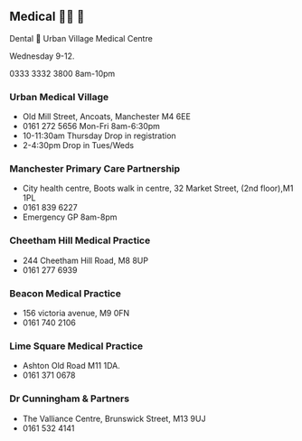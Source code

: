 ## Medical 🥼💉 🦷

Dental 🦷 
Urban Village Medical Centre

Wednesday 9-12.   

0333 3332 3800 8am-10pm


### Urban Medical Village
- Old Mill Street, Ancoats, Manchester M4 6EE
- 0161 272 5656 Mon-Fri 8am-6:30pm
- 10-11:30am Thursday Drop in registration 
- 2-4:30pm Drop in Tues/Weds 

### Manchester Primary Care Partnership
- City health centre, Boots walk in centre, 32 Market Street, (2nd floor),M1 1PL
- 0161 839 6227
- Emergency GP 8am-8pm


### Cheetham Hill Medical Practice
- 244 Cheetham Hill Road, M8 8UP
- 0161 277 6939

### Beacon Medical Practice
- 156 victoria avenue, M9 0FN
- 0161 740 2106

### Lime Square Medical Practice
- Ashton Old Road M11 1DA. 
- 0161 371 0678

### Dr Cunningham & Partners
- The Valliance Centre, Brunswick Street, M13 9UJ
- 0161 532 4141
